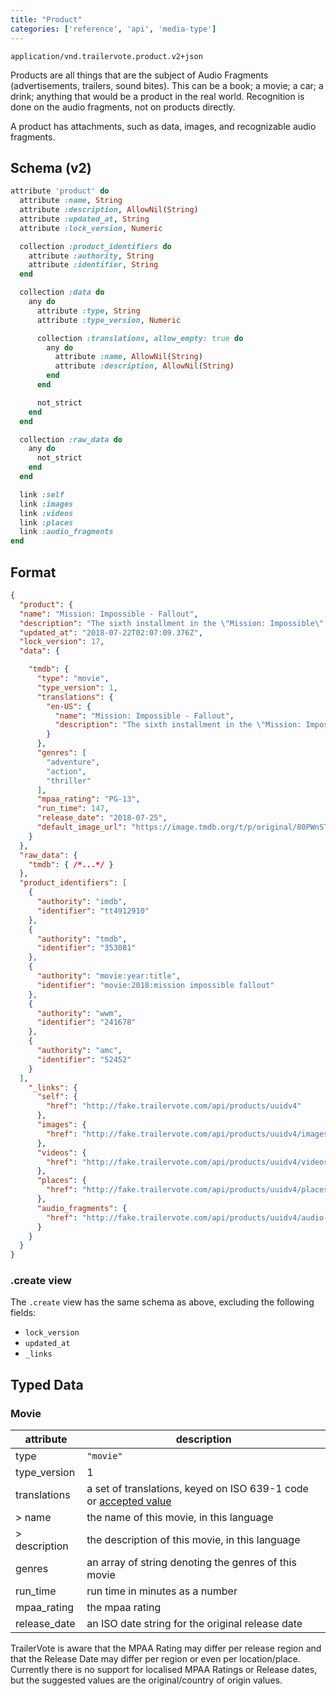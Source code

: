 ```yaml
---
title: "Product"
categories: ['reference', 'api', 'media-type']
---
```


```
application/vnd.trailervote.product.v2+json
```

Products are all things that are the subject of Audio Fragments (advertisements, trailers, sound bites). This can be a book; a movie; a car; a drink; anything that would be a product in the real world. Recognition is done on the audio fragments, not on products directly.

A product has attachments, such as data, images, and recognizable audio fragments.

## Schema (v2)

```Ruby
attribute 'product' do
  attribute :name, String
  attribute :description, AllowNil(String)
  attribute :updated_at, String
  attribute :lock_version, Numeric

  collection :product_identifiers do
    attribute :authority, String
    attribute :identifier, String
  end

  collection :data do
    any do
      attribute :type, String
      attribute :type_version, Numeric

      collection :translations, allow_empty: true do
        any do
          attribute :name, AllowNil(String)
          attribute :description, AllowNil(String)
        end
      end

      not_strict
    end
  end

  collection :raw_data do
    any do
      not_strict
    end
  end

  link :self
  link :images
  link :videos
  link :places
  link :audio_fragments
end
```

## Format
```json
{
  "product": {
  "name": "Mission: Impossible - Fallout",
  "description": "The sixth installment in the \"Mission: Impossible\". When an IMF mission ends badly, the world is faced with dire consequences. As Ethan Hunt takes it upon himself to fulfil his original briefing, the CIA begin to question his loyalty and his motives. The IMF team find themselves in a race against time, hunted by assassins while trying to prevent a global catastrophe.",
  "updated_at": "2018-07-22T02:07:09.376Z",
  "lock_version": 17,
  "data": {

    "tmdb": {
      "type": "movie",
      "type_version": 1,
      "translations": {
        "en-US": {
          "name": "Mission: Impossible - Fallout",
          "description": "The sixth installment in the \"Mission: Impossible\". When an IMF mission ends badly, the world is faced with dire consequences. As Ethan Hunt takes it upon himself to fulfil his original briefing, the CIA begin to question his loyalty and his motives. The IMF team find themselves in a race against time, hunted by assassins while trying to prevent a global catastrophe."
        }
      },
      "genres": [
        "adventure",
        "action",
        "thriller"
      ],
      "mpaa_rating": "PG-13",
      "run_time": 147,
      "release_date": "2018-07-25",
      "default_image_url": "https://image.tmdb.org/t/p/original/80PWnSTkygi3QWWmJ3hrAwqvLnO.jpg"
    }
  },
  "raw_data": {
    "tmdb": { /*...*/ }
  },
  "product_identifiers": [
    {
      "authority": "imdb",
      "identifier": "tt4912910"
    },
    {
      "authority": "tmdb",
      "identifier": "353081"
    },
    {
      "authority": "movie:year:title",
      "identifier": "movie:2018:mission impossible fallout"
    },
    {
      "authority": "wwm",
      "identifier": "241678"
    },
    {
      "authority": "amc",
      "identifier": "52452"
    }
  ],
    "_links": {
      "self": {
        "href": "http://fake.trailervote.com/api/products/uuidv4"
      },
      "images": {
        "href": "http://fake.trailervote.com/api/products/uuidv4/images"
      },
      "videos": {
        "href": "http://fake.trailervote.com/api/products/uuidv4/videos"
      },
      "places": {
        "href": "http://fake.trailervote.com/api/products/uuidv4/places"
      },
      "audio_fragments": {
        "href": "http://fake.trailervote.com/api/products/uuidv4/audio-fragments"
      }
    }
  }
}
```

### .create view

The `.create` view has the same schema as above, excluding the following fields:

- `lock_version`
- `updated_at`
- `_links`

## Typed Data

### Movie

| attribute      | description |
|----------------|-------------|
| type           | `"movie"`   |
| type_version   | 1        |
| translations   | a set of translations, keyed on ISO 639-1 code or [accepted value](https://tools.ietf.org/html/rfc4647#section-2.1) |
| > name         | the name of this movie, in this language |
| > description  | the description of this movie, in this language |
| genres         | an array of string denoting the genres of this movie |
| run_time       | run time in minutes as a number |
| mpaa_rating    | the mpaa rating |
| release_date   | an ISO date string for the original release date |

TrailerVote is aware that the MPAA Rating may differ per release region and that the Release Date may differ per region or even per location/place. Currently there is no support for localised MPAA Ratings or Release dates, but the suggested values are the original/country of origin values.
